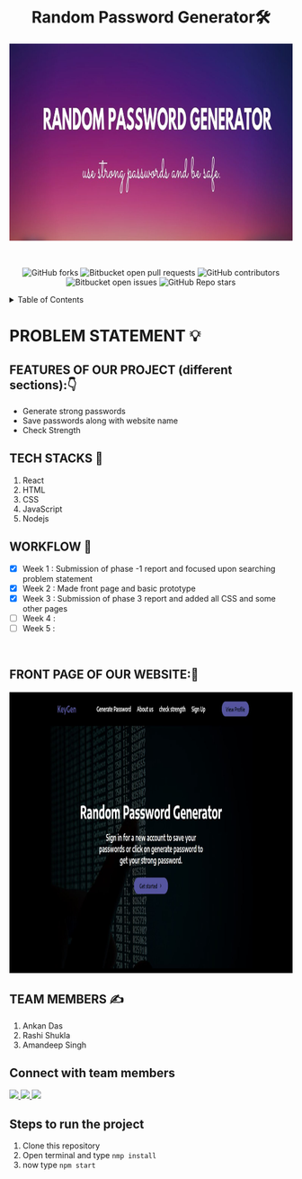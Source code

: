 <h1 align="center">Random Password Generator🛠</h1>

<p align="center">
<img src="./images_header/header.jpg" width="1000" height="350">
</p> 
<br>
<div align="center">
  
![GitHub forks](https://img.shields.io/github/forks/17rashi/random-password-generator?color=blue)
![Bitbucket open pull requests](https://img.shields.io/bitbucket/pr-raw/17rashi/random-password-generator?color=blue)
![GitHub contributors](https://img.shields.io/github/contributors/17rashi/random-password-generator?color=blue)
![Bitbucket open issues](https://img.shields.io/bitbucket/issues/17rashi/random-password-generator?color=blue)
![GitHub Repo stars](https://img.shields.io/github/stars/17rashi/random-password-generator?color=blue)
  
</div>

<!-- TABLE OF CONTENTS -->
<details>
  <summary>Table of Contents</summary>
  <ol>
    <li><a href="https://github.com/17rashi/random-password-generator#problem-statement-">Problem Statement</a></li>
    <li><a href="https://github.com/17rashi/random-password-generator#features-of-our-project-different-sections">Features of our project</a></li>
    <li><a href="https://github.com/17rashi/random-password-generator#tech-stacks-">Tech Stacks</a></li>
    <li><a href="https://github.com/17rashi/random-password-generator#workflow-">Work Flow</a></li>
    <li><a href="https://github.com/17rashi/random-password-generator#front-page-of-our-website">First look of our website</a></li>
    <li><a href="https://github.com/17rashi/random-password-generator#team-members-">Team Members</a></li>
    <li><a href="https://github.com/17rashi/random-password-generator#connect-with-team-members">Connect with team members</a></li>
    <li><a href="https://github.com/17rashi/random-password-generator#steps-to-run-the-project">How to run the project</a></li>
  </ol>
</details>
  
# PROBLEM STATEMENT 💡




## FEATURES OF OUR PROJECT (different sections):👇
- Generate strong passwords
- Save passwords along with website name
- Check Strength

## TECH STACKS 🛒
1. React
2. HTML
3. CSS
4. JavaScript
5. Nodejs

## WORKFLOW 📃


- [x] Week 1 : Submission of phase -1 report and focused upon searching problem statement
- [x] Week 2 : Made front page and basic prototype
- [x] Week 3 : Submission of phase 3 report and added all CSS and some other pages
- [ ] Week 4 :
- [ ] Week 5 :

<br>

## FRONT PAGE OF OUR WEBSITE:🎨
<p align="">
<img src="./images_header/front.JPG" width="900" height="500">
</p> 

## TEAM MEMBERS ✍
1. Ankan Das
2. Rashi Shukla
3. Amandeep Singh

## Connect with team members

<!-- LinkedIn IDs -->

<a href="https://www.linkedin.com/in/rashi-shukla-9b2426200/">
<img src="https://img.shields.io/badge/Rashi-blue?style=flat&logo=linkedin&labelColor=blue">
</a>

<a href="https://www.linkedin.com/in/ankanslittlemind/">
<img src="https://img.shields.io/badge/Ankan-blue?style=flat&logo=linkedin&labelColor=blue">
</a>

<a href="https://www.linkedin.com/in/amandeep-singh-93ba64218">
<img src="https://img.shields.io/badge/Amandeep-blue?style=flat&logo=linkedin&labelColor=blue">
</a>

## Steps to run the project
1. Clone this repository 
2. Open terminal and type
`nmp install` 
3. now type `npm start`
